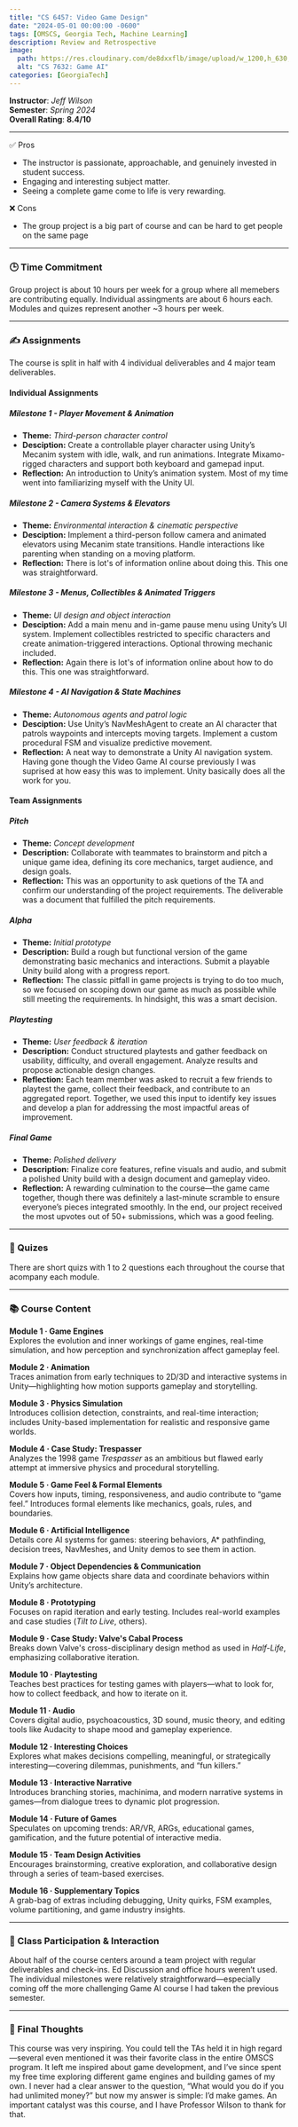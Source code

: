 ```yaml
---
title: "CS 6457: Video Game Design"
date: "2024-05-01 00:00:00 -0600"
tags: [OMSCS, Georgia Tech, Machine Learning]
description: Review and Retrospective
image:
  path: https://res.cloudinary.com/de8dxxflb/image/upload/w_1200,h_630,c_fill,q_auto,f_auto/v1744918409/gatech_bllv8i.png
  alt: "CS 7632: Game AI"
categories: [GeorgiaTech]
---
```


**Instructor**: *Jeff Wilson*  
**Semester**: *Spring 2024*  
**Overall Rating**: **8.4/10**

---

 ✅ Pros
- The instructor is passionate, approachable, and genuinely invested in student success.
- Engaging and interesting subject matter.
- Seeing a complete game come to life is very rewarding.

 ❌ Cons
- The group project is a big part of course and can be hard to get people on the same page

---

### 🕒 Time Commitment

Group project is about 10 hours per week for a group where all memebers are contributing equally. Individual assingments are about 6 hours each. Modules and quizes represent another ~3 hours per week.

---

### ✍️ Assignments

The course is split in half with 4 individual deliverables and 4 major team deliverables.

#### Individual Assignments

##### Milestone 1 - Player Movement & Animation
- **Theme:** *Third-person character control*
- **Desciption:** Create a controllable player character using Unity’s Mecanim system with idle, walk, and run animations. Integrate Mixamo-rigged characters and support both keyboard and gamepad input.
- **Reflection:** An introduction to Unity’s animation system. Most of my time went into familiarizing myself with the Unity UI.

##### Milestone 2 - Camera Systems & Elevators
- **Theme:** *Environmental interaction & cinematic perspective*
- **Desciption:** Implement a third-person follow camera and animated elevators using Mecanim state transitions. Handle interactions like parenting when standing on a moving platform.
- **Reflection:** There is lot's of information online about doing this. This one was straightforward.

##### Milestone 3 - Menus, Collectibles & Animated Triggers
- **Theme:** *UI design and object interaction*
- **Desciption:** Add a main menu and in-game pause menu using Unity’s UI system. Implement collectibles restricted to specific characters and create animation-triggered interactions. Optional throwing mechanic included.
- **Reflection:** Again there is lot's of information online about how to do this. This one was straightforward.

##### Milestone 4 - AI Navigation & State Machines
- **Theme:** *Autonomous agents and patrol logic*
- **Desciption:** Use Unity’s NavMeshAgent to create an AI character that patrols waypoints and intercepts moving targets. Implement a custom procedural FSM and visualize predictive movement.
- **Reflection:** A neat way to demonstrate a Unity AI navigation system. Having gone though the Video Game AI course previously I was suprised at how easy this was to implement. Unity basically does all the work for you.


#### Team Assignments

##### Pitch
- **Theme:** *Concept development*
- **Description:** Collaborate with teammates to brainstorm and pitch a unique game idea, defining its core mechanics, target audience, and design goals.
- **Reflection:** This was an opportunity to ask quetions of the TA and confirm our understanding of the project requirements. The deliverable was a document that fulfilled the pitch requirements.

##### Alpha
- **Theme:** *Initial prototype*
- **Description:** Build a rough but functional version of the game demonstrating basic mechanics and interactions. Submit a playable Unity build along with a progress report.
- **Reflection:** The classic pitfall in game projects is trying to do too much, so we focused on scoping down our game as much as possible while still meeting the requirements. In hindsight, this was a smart decision.

##### Playtesting
- **Theme:** *User feedback & iteration*
- **Description:** Conduct structured playtests and gather feedback on usability, difficulty, and overall engagement. Analyze results and propose actionable design changes.
- **Reflection:** Each team member was asked to recruit a few friends to playtest the game, collect their feedback, and contribute to an aggregated report. Together, we used this input to identify key issues and develop a plan for addressing the most impactful areas of improvement.

##### Final Game
- **Theme:** *Polished delivery*
- **Description:** Finalize core features, refine visuals and audio, and submit a polished Unity build with a design document and gameplay video.
- **Reflection:** A rewarding culmination to the course—the game came together, though there was definitely a last-minute scramble to ensure everyone’s pieces integrated smoothly. In the end, our project received the most upvotes out of 50+ submissions, which was a good feeling.

---

### 📖 Quizes

There are short quizs with 1 to 2 questions each throughout the course that acompany each module.

---

### 📚 Course Content

**Module 1 · Game Engines**  
Explores the evolution and inner workings of game engines, real-time simulation, and how perception and synchronization affect gameplay feel.

**Module 2 · Animation**  
Traces animation from early techniques to 2D/3D and interactive systems in Unity—highlighting how motion supports gameplay and storytelling.

**Module 3 · Physics Simulation**  
Introduces collision detection, constraints, and real-time interaction; includes Unity-based implementation for realistic and responsive game worlds.

**Module 4 · Case Study: Trespasser**  
Analyzes the 1998 game *Trespasser* as an ambitious but flawed early attempt at immersive physics and procedural storytelling.

**Module 5 · Game Feel & Formal Elements**  
Covers how inputs, timing, responsiveness, and audio contribute to “game feel.” Introduces formal elements like mechanics, goals, rules, and boundaries.

**Module 6 · Artificial Intelligence**  
Details core AI systems for games: steering behaviors, A* pathfinding, decision trees, NavMeshes, and Unity demos to see them in action.

**Module 7 · Object Dependencies & Communication**  
Explains how game objects share data and coordinate behaviors within Unity’s architecture.

**Module 8 · Prototyping**  
Focuses on rapid iteration and early testing. Includes real-world examples and case studies (*Tilt to Live*, others).

**Module 9 · Case Study: Valve's Cabal Process**  
Breaks down Valve's cross-disciplinary design method as used in *Half-Life*, emphasizing collaborative iteration.

**Module 10 · Playtesting**  
Teaches best practices for testing games with players—what to look for, how to collect feedback, and how to iterate on it.

**Module 11 · Audio**  
Covers digital audio, psychoacoustics, 3D sound, music theory, and editing tools like Audacity to shape mood and gameplay experience.

**Module 12 · Interesting Choices**  
Explores what makes decisions compelling, meaningful, or strategically interesting—covering dilemmas, punishments, and “fun killers.”

**Module 13 · Interactive Narrative**  
Introduces branching stories, machinima, and modern narrative systems in games—from dialogue trees to dynamic plot progression.

**Module 14 · Future of Games**  
Speculates on upcoming trends: AR/VR, ARGs, educational games, gamification, and the future potential of interactive media.

**Module 15 · Team Design Activities**  
Encourages brainstorming, creative exploration, and collaborative design through a series of team-based exercises.

**Module 16 · Supplementary Topics**  
A grab-bag of extras including debugging, Unity quirks, FSM examples, volume partitioning, and game industry insights.

---

### 💬 Class Participation & Interaction

About half of the course centers around a team project with regular deliverables and check-ins. Ed Discussion and office hours weren’t used. The individual milestones were relatively straightforward—especially coming off the more challenging Game AI course I had taken the previous semester.

---

### 💭 Final Thoughts

This course was very inspiring. You could tell the TAs held it in high regard—several even mentioned it was their favorite class in the entire OMSCS program. It left me inspired about game development, and I’ve since spent my free time exploring different game engines and building games of my own. I never had a clear answer to the question, “What would you do if you had unlimited money?” but now my answer is simple: I’d make games. An important catalyst was this course, and I have Professor Wilson to thank for that.

